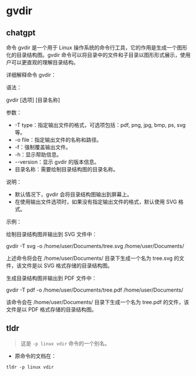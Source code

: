 # gvdir 
## chatgpt 
命令 gvdir 是一个用于 Linux 操作系统的命令行工具，它的作用是生成一个图形化的目录结构图。gvdir 命令可以将目录中的文件和子目录以图形形式展示，使用户可以更直观的理解目录结构。

详细解释命令 gvdir：

语法：

gvdir [选项] [目录名称]

参数：

- -T type：指定输出文件的格式，可选项包括：pdf, png, jpg, bmp, ps, svg 等。
- -o file：指定输出文件的名称和路径。
- -f：强制覆盖输出文件。
- -h：显示帮助信息。
- --version：显示 gvdir 的版本信息。
- 目录名称：需要绘制目录结构图的目录名称。

说明：

- 默认情况下，gvdir 会将目录结构图输出到屏幕上。
- 在使用输出文件选项时，如果没有指定输出文件的格式，默认使用 SVG 格式。

示例：

绘制目录结构图并输出到 SVG 文件中：

gvdir -T svg -o /home/user/Documents/tree.svg /home/user/Documents/

上述命令将会在 /home/user/Documents/ 目录下生成一个名为 tree.svg 的文件，该文件是以 SVG 格式存储的目录结构图。

生成目录结构图并输出到 PDF 文件中：

gvdir -T pdf -o /home/user/Documents/tree.pdf /home/user/Documents/

该命令会在 /home/user/Documents/ 目录下生成一个名为 tree.pdf 的文件，该文件是以 PDF 格式存储的目录结构图。 

## tldr 
 
> 这是 `-p linux vdir` 命令的一个别名。

- 原命令的文档在：

`tldr -p linux vdir`
